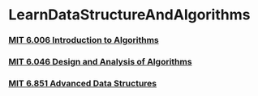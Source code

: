 # LearnDataStructureAndAlgorithms
### [MIT 6.006 Introduction to Algorithms](https://ocw.mit.edu/courses/electrical-engineering-and-computer-science/6-006-introduction-to-algorithms-fall-2011/)
### [MIT 6.046 Design and Analysis of Algorithms](https://ocw.mit.edu/courses/electrical-engineering-and-computer-science/6-046j-design-and-analysis-of-algorithms-spring-2015/)
### [MIT 6.851 Advanced Data Structures](https://ocw.mit.edu/courses/electrical-engineering-and-computer-science/6-851-advanced-data-structures-spring-2012/)

